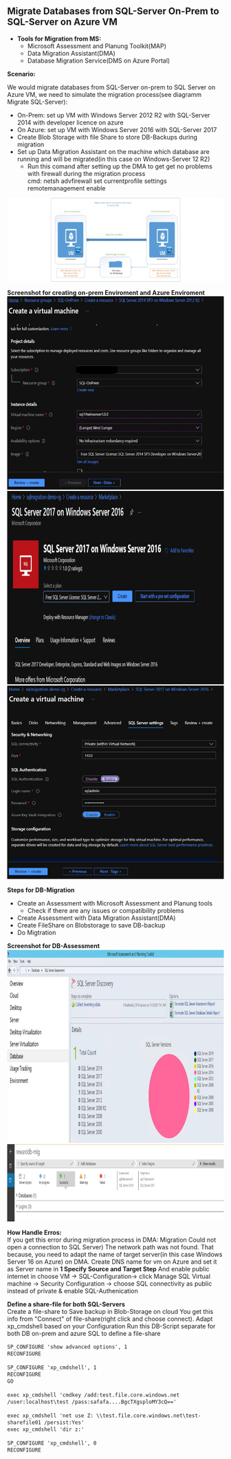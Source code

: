 ## Migrate Databases from SQL-Server On-Prem to SQL-Server on Azure VM

- **Tools for Migration from MS:**
  - Microsoft Assessment and Planung Toolkit(MAP)
  - Data Migration Assistant(DMA)
  - Database Migration Service(DMS on Azure Portal)

**Scenario:**

We would migrate databases from SQL-Server on-prem to SQL Server on Azure VM, we need to simulate the migration process(see diagramm Migrate SQL-Server):
- On-Prem: set up VM with Windows Server 2012 R2 with SQL-Server 2014 with developer licence on azure
- On Azure: set up VM with Windows Server 2016 with SQL-Server 2017
- Create Blob Storage with file Share to store DB-Backups during migration
- Set up Data Migration Assistant on the machine which database are running and will be migrated(in this case on Windows-Server 12 R2)
  - Run this comand after setting up the DMA to get get no problems with firewall during the migration process<br/>
    cmd: netsh advfirewall set currentprofile settings remotemanagement enable

![alt text](https://github.com/MElashkr/Azure-Labs/blob/main/Data-Migration/Diagramm/SQL-Migration%20daigramm.jpg?row=true "Diagramm SQL-Migration")

**Screenshot for creating on-prem Enviroment and Azure Enviroment**
<img src="https://github.com/MElashkr/Azure-Labs/blob/main/Data-Migration/Pictures/SQL-Server_14%20on%20Windows%20Server_12_r2_.JPG" width="650" height="450">
<img src="https://github.com/MElashkr/Azure-Labs/blob/main/Data-Migration/Pictures/SQL-Server_17%20on%20Windows%20Server_16.JPG" width="650" height="450">
<img src="https://github.com/MElashkr/Azure-Labs/blob/main/Data-Migration/Pictures/SQL-Server%20Settings%20by%20Creation.JPG" width="650" height="450">

**Steps for DB-Migration**
- Create an Assessment with Microsoft Assessment and Planung tools
  - Check if there are any issues or compatibility problems
-  Create Assessment with Data Migration Assistant(DMA)
-  Create FileShare on Blobstorage to save DB-backup
-  Do Migtration

**Screenshot for DB-Assessment**
<img src="https://github.com/MElashkr/Azure-Labs/blob/main/Data-Migration/Pictures/Report%20of%20DB-Assessment.JPG" width="850" height="450">
<img src="https://github.com/MElashkr/Azure-Labs/blob/main/Data-Migration/Pictures/Result%20migration%20for%20SQL-DB%20by%20DMA.JPG" width="750" height="180">

**How Handle Erros:**<br/>
If you get this error during migration process in DMA: Migration Could not open a connection to SQL Server) The network path was not found.
That because, you need to adapt the name of target server(in this case Windows Server 16 on Azure) on DMA. Create DNS name for vm on Azure and set it as Server name in **1 Specify Source and Target Step**
And enable public internet in choose VM -> SQL-Configuration-> click Manage SQL Virtual machine -> Security Configuration -> choose SQL connectivity as public instead of private & enable SQL-Authenication

**Define a share-file for both SQL-Servers**<br/>
Create a file-share to Save backup in Blob-Storage on cloud 
You get this info from "Connect" of file-share(right click and choose connect). Adapt xp_cmdshell based on your Configuration
Run this DB-Script separate for both DB on-prem and azure SQL to define a file-share

```
SP_CONFIGURE 'show advanced options', 1
RECONFIGURE

SP_CONFIGURE 'xp_cmdshell', 1
RECONFIGURE
GO

exec xp_cmdshell 'cmdkey /add:test.file.core.windows.net /user:localhost\test /pass:safafa....BgcTXgsploMY3cQ=='

exec xp_cmdshell 'net use Z: \\test.file.core.windows.net\test-sharefile01 /persist:Yes'
exec xp_cmdshell 'dir z:'

SP_CONFIGURE 'xp_cmdshell', 0
RECONFIGURE
```
